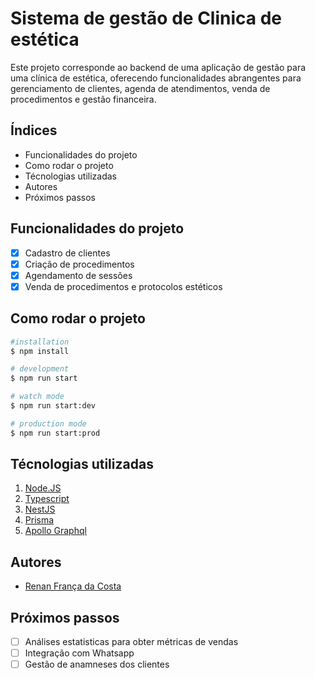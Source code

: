 # Sistema de gestão de Clinica de estética
Este projeto corresponde ao backend de uma aplicação de gestão para uma clínica de estética, oferecendo funcionalidades abrangentes para gerenciamento de clientes, agenda de atendimentos, venda de procedimentos e gestão financeira.

## Índices

- <a>Funcionalidades do projeto</a>
- <a>Como rodar o projeto</a>
- <a>Técnologias utilizadas</a>
- <a>Autores</a>
- <a>Próximos passos</a>

## Funcionalidades do projeto
- [x] Cadastro de clientes
- [x] Criação de procedimentos
- [x] Agendamento de sessões
- [x] Venda de procedimentos e protocolos estéticos

## Como rodar o projeto

```bash
#installation
$ npm install

# development
$ npm run start

# watch mode
$ npm run start:dev

# production mode
$ npm run start:prod
```

## Técnologias utilizadas

 1. [Node.JS](https://nodejs.org/en)
 2. [Typescript](https://www.typescriptlang.org/)
 3. [NestJS](https://nestjs.com/)
 4. [Prisma](https://www.prisma.io/client)
 5. [Apollo Graphql](https://www.apollographql.com/)

## Autores

- [Renan França da Costa](https://www.linkedin.com/in/renan-fran%C3%A7a-da-costa-27b49a187/)

## Próximos passos

- [ ] Análises estatisticas para obter métricas de vendas
- [ ] Integração com Whatsapp
- [ ] Gestão de anamneses dos clientes
